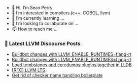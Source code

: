 - 👋 Hi, I’m Sean Perry
- 👀 I’m interested in compilers (c++, COBOL, llvm)
- 🌱 I’m currently learning ...
- 💞️ I’m looking to collaborate on ...
- 📫 How to reach me ...

<!---
s66perry/s66perry is a ✨ special ✨ repository because its `README.md` (this file) appears on your GitHub profile.
You can click the Preview link to take a look at your changes.
--->
### 📕 Latest LLVM Discourse Posts

<!-- DISCOURSE-LLVM:START -->
- [Buildbot changes with LLVM_ENABLE_RUNTIMES=flang-rt](https://discourse.llvm.org/t/buildbot-changes-with-llvm-enable-runtimes-flang-rt/83571#post_5)
- [Buildbot changes with LLVM_ENABLE_RUNTIMES=flang-rt](https://discourse.llvm.org/t/buildbot-changes-with-llvm-enable-runtimes-flang-rt/83571#post_4)
- [Load tombstones and coredumps plugins together in LLDB](https://discourse.llvm.org/t/load-tombstones-and-coredumps-plugins-together-in-lldb/84190#post_3)
- [[RFC] LLVM LTS](https://discourse.llvm.org/t/rfc-llvm-lts/84049?page=2#post_28)
- [Get rid of checker name handling boilerplate](https://discourse.llvm.org/t/get-rid-of-checker-name-handling-boilerplate/84088#post_6)
<!-- DISCOURSE-LLVM:END -->
